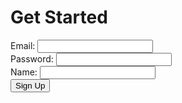 # Get Started

<form id="loginForm" action="https:frrq.dtsivkovski.tk/api/person/post" method="post">
    <label for="email">Email:</label>
    <input type="email" id="email" name="email" required><br>
    <label for="password">Password:</label>
    <input type="password" id="password" name="password" required><br>
    <label for="name">Name:</label>
    <input type="text" id="name" name="name" required><br>
    <button class="button" value="Sign Up" onclick="submitForm()">Sign Up</button>
</form>

<script>
    function submitForm() {
        $.post("https:frq.dtsivkovski.tk/api/person/post", $("#loginForm").serialize(), function(data) {
            console.log(data);
        });
    }
</script>